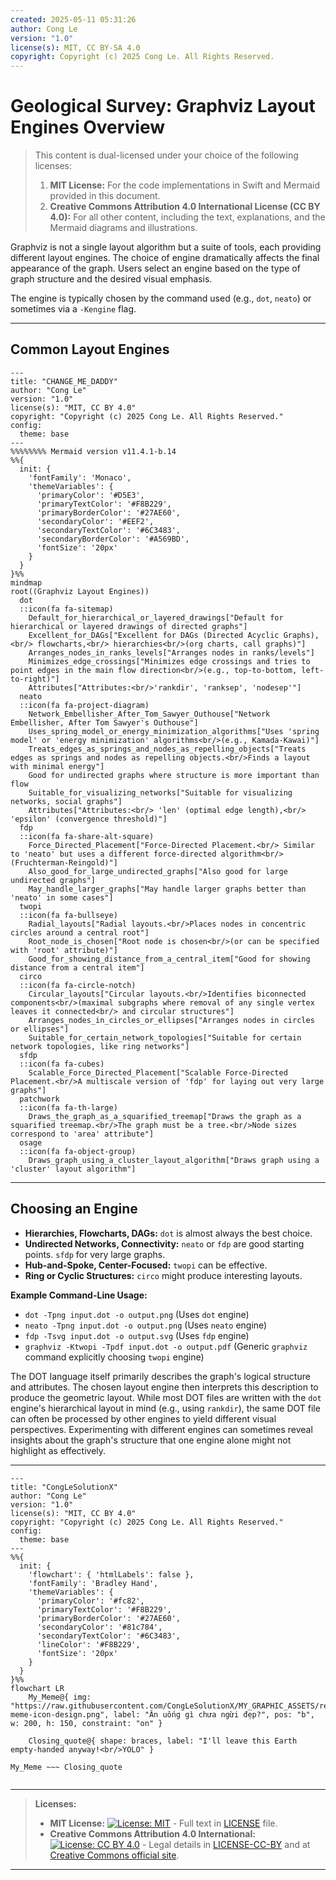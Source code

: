 ```yaml
---
created: 2025-05-11 05:31:26
author: Cong Le
version: "1.0"
license(s): MIT, CC BY-SA 4.0
copyright: Copyright (c) 2025 Cong Le. All Rights Reserved.
---
```




# Geological Survey: Graphviz Layout Engines Overview

> This content is dual-licensed under your choice of the following licenses:
> 1.  **MIT License:** For the code implementations in Swift and Mermaid provided in this document.
> 2.  **Creative Commons Attribution 4.0 International License (CC BY 4.0):** For all other content, including the text, explanations, and the Mermaid diagrams and illustrations.




Graphviz is not a single layout algorithm but a suite of tools, each providing different layout engines. The choice of engine dramatically affects the final appearance of the graph. Users select an engine based on the type of graph structure and the desired visual emphasis.

The engine is typically chosen by the command used (e.g., `dot`, `neato`) or sometimes via a `-Kengine` flag.

---

## Common Layout Engines

```mermaid
---
title: "CHANGE_ME_DADDY"
author: "Cong Le"
version: "1.0"
license(s): "MIT, CC BY 4.0"
copyright: "Copyright (c) 2025 Cong Le. All Rights Reserved."
config:
  theme: base
---
%%%%%%%% Mermaid version v11.4.1-b.14
%%{
  init: {
    'fontFamily': 'Monaco',
    'themeVariables': {
      'primaryColor': '#D5E3',
      'primaryTextColor': '#F8B229',
      'primaryBorderColor': '#27AE60',
      'secondaryColor': '#EEF2',
      'secondaryTextColor': '#6C3483',
      'secondaryBorderColor': '#A569BD',
      'fontSize': '20px'
    }
  }
}%%
mindmap
root((Graphviz Layout Engines))
  dot
  ::icon(fa fa-sitemap)
    Default_for_hierarchical_or_layered_drawings["Default for hierarchical or layered drawings of directed graphs"]
    Excellent_for_DAGs["Excellent for DAGs (Directed Acyclic Graphs),<br/> flowcharts,<br/> hierarchies<br/>(org charts, call graphs)"]
    Arranges_nodes_in_ranks_levels["Arranges nodes in ranks/levels"]
    Minimizes_edge_crossings["Minimizes edge crossings and tries to point edges in the main flow direction<br/>(e.g., top-to-bottom, left-to-right)"]
    Attributes["Attributes:<br/>'rankdir', 'ranksep', 'nodesep'"]
  neato
  ::icon(fa fa-project-diagram)
    Network_Embellisher_After_Tom_Sawyer_Outhouse["Network Embellisher, After Tom Sawyer's Outhouse"]
    Uses_spring_model_or_energy_minimization_algorithms["Uses 'spring model' or 'energy minimization' algorithms<br/>(e.g., Kamada-Kawai)"]
    Treats_edges_as_springs_and_nodes_as_repelling_objects["Treats edges as springs and nodes as repelling objects.<br/>Finds a layout with minimal energy"]
    Good for undirected graphs where structure is more important than flow
    Suitable_for_visualizing_networks["Suitable for visualizing networks, social graphs"]
    Attributes["Attributes:<br/> 'len' (optimal edge length),<br/> 'epsilon' (convergence threshold)"]
  fdp
  ::icon(fa fa-share-alt-square)
    Force_Directed_Placement["Force-Directed Placement.<br/> Similar to 'neato' but uses a different force-directed algorithm<br/>(Fruchterman-Reingold)"]
    Also_good_for_large_undirected_graphs["Also good for large undirected graphs"]
    May_handle_larger_graphs["May handle larger graphs better than 'neato' in some cases"]
  twopi
  ::icon(fa fa-bullseye)
    Radial_layouts["Radial layouts.<br/>Places nodes in concentric circles around a central root"]
    Root_node_is_chosen["Root node is chosen<br/>(or can be specified with 'root' attribute)"]
    Good_for_showing_distance_from_a_central_item["Good for showing distance from a central item"]
  circo
  ::icon(fa fa-circle-notch)
    Circular_layouts["Circular layouts.<br/>Identifies biconnected components<br/>(maximal subgraphs where removal of any single vertex leaves it connected<br/> and circular structures"]
    Arranges_nodes_in_circles_or_ellipses["Arranges nodes in circles or ellipses"]
    Suitable_for_certain_network_topologies["Suitable for certain network topologies, like ring networks"]
  sfdp
  ::icon(fa fa-cubes)
    Scalable_Force_Directed_Placement["Scalable Force-Directed Placement.<br/>A multiscale version of 'fdp' for laying out very large graphs"]
  patchwork
  ::icon(fa fa-th-large)
    Draws_the_graph_as_a_squarified_treemap["Draws the graph as a squarified treemap.<br/>The graph must be a tree.<br/>Node sizes correspond to 'area' attribute"]
  osage
  ::icon(fa fa-object-group)
    Draws_graph_using_a_cluster_layout_algorithm["Draws graph using a 'cluster' layout algorithm"]
```

----

## Choosing an Engine

*   **Hierarchies, Flowcharts, DAGs:** `dot` is almost always the best choice.
*   **Undirected Networks, Connectivity:** `neato` or `fdp` are good starting points. `sfdp` for very large graphs.
*   **Hub-and-Spoke, Center-Focused:** `twopi` can be effective.
*   **Ring or Cyclic Structures:** `circo` might produce interesting layouts.

**Example Command-Line Usage:**

*   `dot -Tpng input.dot -o output.png` (Uses `dot` engine)
*   `neato -Tpng input.dot -o output.png` (Uses `neato` engine)
*   `fdp -Tsvg input.dot -o output.svg` (Uses `fdp` engine)
*   `graphviz -Ktwopi -Tpdf input.dot -o output.pdf` (Generic `graphviz` command explicitly choosing `twopi` engine)

The DOT language itself primarily describes the graph's logical structure and attributes. The chosen layout engine then interprets this description to produce the geometric layout. While most DOT files are written with the `dot` engine's hierarchical layout in mind (e.g., using `rankdir`), the same DOT file can often be processed by other engines to yield different visual perspectives. Experimenting with different engines can sometimes reveal insights about the graph's structure that one engine alone might not highlight as effectively.




---

<!-- 
```mermaid
%% Current Mermaid version
info
```
-->


```mermaid
---
title: "CongLeSolutionX"
author: "Cong Le"
version: "1.0"
license(s): "MIT, CC BY 4.0"
copyright: "Copyright (c) 2025 Cong Le. All Rights Reserved."
config:
  theme: base
---
%%{
  init: {
    'flowchart': { 'htmlLabels': false },
    'fontFamily': 'Bradley Hand',
    'themeVariables': {
      'primaryColor': '#fc82',
      'primaryTextColor': '#F8B229',
      'primaryBorderColor': '#27AE60',
      'secondaryColor': '#81c784',
      'secondaryTextColor': '#6C3483',
      'lineColor': '#F8B229',
      'fontSize': '20px'
    }
  }
}%%
flowchart LR
    My_Meme@{ img: "https://raw.githubusercontent.com/CongLeSolutionX/MY_GRAPHIC_ASSETS/refs/heads/Designing_graphic_syntax/MY_MEME/My-meme-icon-design.png", label: "Ăn uống gì chưa ngừi đẹp?", pos: "b", w: 200, h: 150, constraint: "on" }

    Closing_quote@{ shape: braces, label: "I'll leave this Earth empty-handed anyway!<br/>YOLO" }

My_Meme ~~~ Closing_quote


```



---
>**Licenses:**
>
>- **MIT License:**  [![License: MIT](https://img.shields.io/badge/License-MIT-yellow.svg)](LICENSE) - Full text in [LICENSE](LICENSE) file.
>- **Creative Commons Attribution 4.0 International:** [![License: CC BY 4.0](https://licensebuttons.net/l/by/4.0/88x31.png)](LICENSE-CC-BY) - Legal details in [LICENSE-CC-BY](LICENSE-CC-BY) and at [Creative Commons official site](http://creativecommons.org/licenses/by/4.0/).
>
---